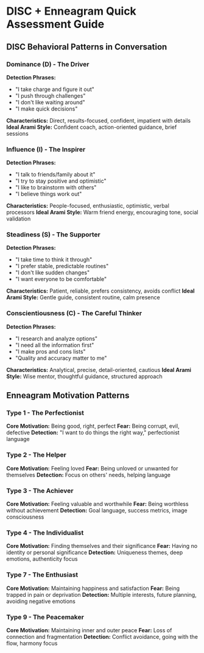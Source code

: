 # DISC + Enneagram Quick Assessment Guide

## DISC Behavioral Patterns in Conversation

### Dominance (D) - The Driver
**Detection Phrases:**
- "I take charge and figure it out"
- "I push through challenges"
- "I don't like waiting around"
- "I make quick decisions"

**Characteristics:** Direct, results-focused, confident, impatient with details
**Ideal Arami Style:** Confident coach, action-oriented guidance, brief sessions

### Influence (I) - The Inspirer  
**Detection Phrases:**
- "I talk to friends/family about it"
- "I try to stay positive and optimistic"
- "I like to brainstorm with others"
- "I believe things work out"

**Characteristics:** People-focused, enthusiastic, optimistic, verbal processors
**Ideal Arami Style:** Warm friend energy, encouraging tone, social validation

### Steadiness (S) - The Supporter
**Detection Phrases:**
- "I take time to think it through"
- "I prefer stable, predictable routines"
- "I don't like sudden changes"
- "I want everyone to be comfortable"

**Characteristics:** Patient, reliable, prefers consistency, avoids conflict
**Ideal Arami Style:** Gentle guide, consistent routine, calm presence

### Conscientiousness (C) - The Careful Thinker
**Detection Phrases:**
- "I research and analyze options"
- "I need all the information first"
- "I make pros and cons lists"
- "Quality and accuracy matter to me"

**Characteristics:** Analytical, precise, detail-oriented, cautious
**Ideal Arami Style:** Wise mentor, thoughtful guidance, structured approach

## Enneagram Motivation Patterns

### Type 1 - The Perfectionist
**Core Motivation:** Being good, right, perfect
**Fear:** Being corrupt, evil, defective
**Detection:** "I want to do things the right way," perfectionist language

### Type 2 - The Helper
**Core Motivation:** Feeling loved
**Fear:** Being unloved or unwanted for themselves
**Detection:** Focus on others' needs, helping language

### Type 3 - The Achiever  
**Core Motivation:** Feeling valuable and worthwhile
**Fear:** Being worthless without achievement
**Detection:** Goal language, success metrics, image consciousness

### Type 4 - The Individualist
**Core Motivation:** Finding themselves and their significance
**Fear:** Having no identity or personal significance
**Detection:** Uniqueness themes, deep emotions, authenticity focus

### Type 7 - The Enthusiast
**Core Motivation:** Maintaining happiness and satisfaction
**Fear:** Being trapped in pain or deprivation
**Detection:** Multiple interests, future planning, avoiding negative emotions

### Type 9 - The Peacemaker
**Core Motivation:** Maintaining inner and outer peace
**Fear:** Loss of connection and fragmentation
**Detection:** Conflict avoidance, going with the flow, harmony focus
